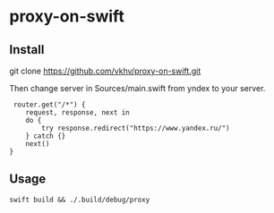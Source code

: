 # proxy-on-swift

## Install

git clone https://github.com/vkhv/proxy-on-swift.git

Then change server in Sources/main.swift from yndex to your server.

```
 router.get("/*") {
    request, response, next in
    do {
        try response.redirect("https://www.yandex.ru/")
    } catch {} 
    next()
}
```
## Usage
```
swift build && ./.build/debug/proxy
```
